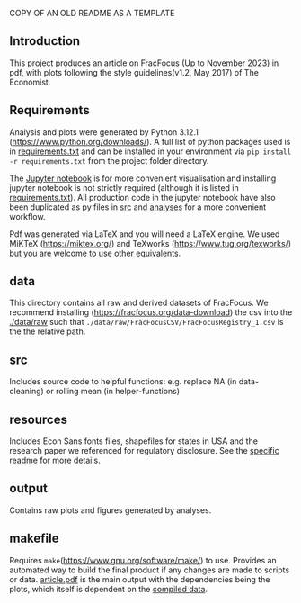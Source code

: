 COPY OF AN OLD README AS A TEMPLATE

##  Introduction

This project produces an article on FracFocus (Up to November 2023) in pdf, with plots following the style guidelines(v1.2, May 2017) of The Economist. 

## Requirements

Analysis and plots were generated by Python 3.12.1 (https://www.python.org/downloads/). A full list of python packages used is in [requirements.txt](./requirements.txt) and can be installed in your environment via `pip install -r requirements.txt` from the project folder directory. 

The [Jupyter notebook](./explore.ipynb) is for more convenient visualisation and installing jupyter notebook is not strictly required (although it is listed in [requirements.txt](./requirements.txt)). All production code in the jupyter notebook have also been duplicated as py files in [src](./src) and [analyses](./analyses/) for a more convenient workflow.

Pdf was generated via LaTeX and you will need a LaTeX engine. We used MiKTeX (https://miktex.org/) and TeXworks (https://www.tug.org/texworks/) but you are welcome to use other equivalents.

## data

This directory contains all raw and derived datasets of FracFocus. We recommend installing (https://fracfocus.org/data-download) the csv into the [./data/raw](./data/raw) such that `./data/raw/FracFocusCSV/FracFocusRegistry_1.csv` is the the relative path.

## src

Includes source code to helpful functions: e.g. replace NA (in data-cleaning) or rolling mean (in helper-functions)

## resources

Includes Econ Sans fonts files, shapefiles for states in USA and the research paper we referenced for regulatory disclosure. See the [specific readme](./resources/README.md) for more details.

## output

Contains raw plots and figures generated by analyses.

## makefile

Requires `make`(https://www.gnu.org/software/make/) to use. Provides an automated way to build the final product if any changes are made to scripts or data. [article.pdf](./article.pdf) is the main output with the dependencies being the plots, which itself is dependent on the [compiled data](./data/derived/FracFocusRegistry_full.csv).
